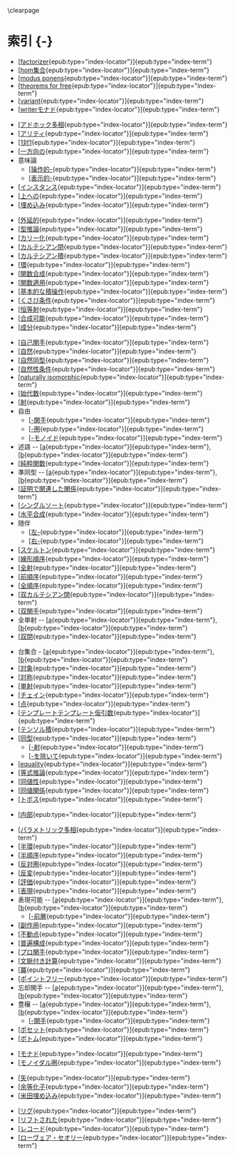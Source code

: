 \clearpage

# 索引 {-}

<!-- 英数 -->
* [[factorizer](#factorizer){epub:type="index-locator"}]{epub:type="index-term"}
* [[hom集合](#hom-set){epub:type="index-locator"}]{epub:type="index-term"}
* [[modus ponens](#modus_ponen){epub:type="index-locator"}]{epub:type="index-term"}
* [[theorems for free](#theorems_for_free){epub:type="index-locator"}]{epub:type="index-term"}
* [[variant](#variant){epub:type="index-locator"}]{epub:type="index-term"}
* [[writerモナド](#writer_monad){epub:type="index-locator"}]{epub:type="index-term"}

<!-- あ -->
* [[アドホック多相](#ad_hoc_polymorphism){epub:type="index-locator"}]{epub:type="index-term"}
* [[アリティ](#arity){epub:type="index-locator"}]{epub:type="index-term"}
* [[1対1](#one-to-one){epub:type="index-locator"}]{epub:type="index-term"}
* [[一方向の](#one_way2){epub:type="index-locator"}]{epub:type="index-term"}
* 意味論
  * [[操作的-](#operational_semantics){epub:type="index-locator"}]{epub:type="index-term"}
  * [[表示的-](#denotational_semantics){epub:type="index-locator"}]{epub:type="index-term"}
* [[インスタンス](#instance){epub:type="index-locator"}]{epub:type="index-term"}
* [[上への](#onto){epub:type="index-locator"}]{epub:type="index-term"}
* [[埋め込み](#embedding){epub:type="index-locator"}]{epub:type="index-term"}

<!-- か -->
* [[外延的](#extensional){epub:type="index-locator"}]{epub:type="index-term"}
* [[型推論](#type_inference){epub:type="index-locator"}]{epub:type="index-term"}
* [[カリー化](#currying){epub:type="index-locator"}]{epub:type="index-term"}
* [[カルテシアン閉](#Cartesian_closed){epub:type="index-locator"}]{epub:type="index-term"}
* [[カルテシアン積](#Cartesian_product){epub:type="index-locator"}]{epub:type="index-term"}
* [[環](#ring){epub:type="index-locator"}]{epub:type="index-term"}
* [[関数合成](#function_composition){epub:type="index-locator"}]{epub:type="index-term"}
* [[関数適用](#function_application){epub:type="index-locator"}]{epub:type="index-term"}
* [[基本的な積操作](#basic_product_operations){epub:type="index-locator"}]{epub:type="index-term"}
* [[くさび条件](#wedge_condition){epub:type="index-locator"}]{epub:type="index-term"}
* [[恒等射](#identity){epub:type="index-locator"}]{epub:type="index-term"}
* [[合成可能](#composable){epub:type="index-locator"}]{epub:type="index-term"}
* [[成分](#component){epub:type="index-locator"}]{epub:type="index-term"}

<!-- さ -->
* [[自己関手](#endofunctors){epub:type="index-locator"}]{epub:type="index-term"}
* [[自然](#natural){epub:type="index-locator"}]{epub:type="index-term"}
* [[自然同型](#natural_isomorphism){epub:type="index-locator"}]{epub:type="index-term"}
* [[自然性条件](#naturality_condition){epub:type="index-locator"}]{epub:type="index-term"}
* [[naturally isomorphic](#naturally_isomorphic){epub:type="index-locator"}]{epub:type="index-term"}
* [[始代数](#initial_algebra){epub:type="index-locator"}]{epub:type="index-term"}
* [[射](#morphism){epub:type="index-locator"}]{epub:type="index-term"}
* 自由
  * [[-関手](#free_functor){epub:type="index-locator"}]{epub:type="index-term"}
  * [[-圏](#free_category){epub:type="index-locator"}]{epub:type="index-term"}
  * [[-モノイド](#free_monoid){epub:type="index-locator"}]{epub:type="index-term"}
* 述語 -- [[a](#predicate){epub:type="index-locator"}]{epub:type="index-term"}, [[b](#predicate2){epub:type="index-locator"}]{epub:type="index-term"}
* [[純粋関数](#pure_function){epub:type="index-locator"}]{epub:type="index-term"}
* 準同型 -- [[a](#homomorphisms){epub:type="index-locator"}]{epub:type="index-term"}, [[b](#homomorphism){epub:type="index-locator"}]{epub:type="index-term"}
* [[証明で関連した関係](#proof-relevant_relation){epub:type="index-locator"}]{epub:type="index-term"}
* [[シングルソート](#single-sorted){epub:type="index-locator"}]{epub:type="index-term"}
* [[水平合成](#horizontal_composition){epub:type="index-locator"}]{epub:type="index-term"}
* 随伴
  * [[左-](#left_adjoint){epub:type="index-locator"}]{epub:type="index-term"}
  * [[右-](#right_adjoint){epub:type="index-locator"}]{epub:type="index-term"}
* [[スケルトン](#skeleton){epub:type="index-locator"}]{epub:type="index-term"}
* [[線形順序](#linear_order){epub:type="index-locator"}]{epub:type="index-term"}
* [[全射](#surjective){epub:type="index-locator"}]{epub:type="index-term"}
* [[前順序](#preorder){epub:type="index-locator"}]{epub:type="index-term"}
* [[全順序](#total_order){epub:type="index-locator"}]{epub:type="index-term"}
* [[双カルテシアン閉](#bicartesian_closed){epub:type="index-locator"}]{epub:type="index-term"}
* [[双関手](#bifunctor){epub:type="index-locator"}]{epub:type="index-term"}
* 全単射 -- [[a](#bijections){epub:type="index-locator"}]{epub:type="index-term"}, [[b](#bijection){epub:type="index-locator"}]{epub:type="index-term"}
* [[双閉](#biclosed){epub:type="index-locator"}]{epub:type="index-term"}

<!-- た -->
* 台集合 - [[a](#underlying){epub:type="index-locator"}]{epub:type="index-term"}, [[b](#underlying_set){epub:type="index-locator"}]{epub:type="index-term"}
* [[対象](#object){epub:type="index-locator"}]{epub:type="index-term"}
* [[対称](#symmetric){epub:type="index-locator"}]{epub:type="index-term"}
* [[単射](#injective){epub:type="index-locator"}]{epub:type="index-term"}
* [[チェイン](#chain){epub:type="index-locator"}]{epub:type="index-term"}
* [[点](#point){epub:type="index-locator"}]{epub:type="index-term"}
* [[テンプレートテンプレート仮引数](#template_template_parameter){epub:type="index-locator"}]{epub:type="index-term"}
* [[テンソル積](#tensor_product){epub:type="index-locator"}]{epub:type="index-term"}
* [[同型](#isomorphic){epub:type="index-locator"}]{epub:type="index-term"}
  * [[-射](#isomorphism){epub:type="index-locator"}]{epub:type="index-term"}
  * [[-を除いて](#up_to_isomorphism){epub:type="index-locator"}]{epub:type="index-term"}
* [[equality](#equality){epub:type="index-locator"}]{epub:type="index-term"}
* [[等式推論](#equational_reasoning){epub:type="index-locator"}]{epub:type="index-term"}
* [[同値性](#equivalence){epub:type="index-locator"}]{epub:type="index-term"}
* [[同値関係](#equivalence_relation){epub:type="index-locator"}]{epub:type="index-term"}
* [[トポス](#topos){epub:type="index-locator"}]{epub:type="index-term"}

<!-- な -->
* [[内部](#internal){epub:type="index-locator"}]{epub:type="index-term"}

<!-- は -->
* [[パラメトリック多相](#parametric_polymorphism){epub:type="index-locator"}]{epub:type="index-term"}
* [[半環](#semiring){epub:type="index-locator"}]{epub:type="index-term"}
* [[半順序](#partial_order){epub:type="index-locator"}]{epub:type="index-term"}
* [[反対圏](#opposite_category){epub:type="index-locator"}]{epub:type="index-term"}
* [[反変](#contravariant){epub:type="index-locator"}]{epub:type="index-term"}
* [[評価](#evaluation){epub:type="index-locator"}]{epub:type="index-term"}
* [[表現](#representation){epub:type="index-locator"}]{epub:type="index-term"}
* 表現可能 -- [[a](#representable){epub:type="index-locator"}]{epub:type="index-term"}, [[b](#representable2){epub:type="index-locator"}]{epub:type="index-term"}
  * [[-前層](#representable_presheaf){epub:type="index-locator"}]{epub:type="index-term"}
* [[副作用](#side_effect){epub:type="index-locator"}]{epub:type="index-term"}
* [[不動点](#fixed_point){epub:type="index-locator"}]{epub:type="index-term"}
* [[普遍構成](#universal_construction){epub:type="index-locator"}]{epub:type="index-term"}
* [[プロ関手](#profunctor){epub:type="index-locator"}]{epub:type="index-term"}
* [[文脈付き計算](#contextual_computation){epub:type="index-locator"}]{epub:type="index-term"}
* [[冪](#exponential){epub:type="index-locator"}]{epub:type="index-term"}
* [[ポイントフリー](#point-free){epub:type="index-locator"}]{epub:type="index-term"}
* 忘却関手 -- [[a](#forgetful_functor){epub:type="index-locator"}]{epub:type="index-term"}, [[b](#forgetful_functor2){epub:type="index-locator"}]{epub:type="index-term"}
* 豊穣 -- [[a](#enriched){epub:type="index-locator"}]{epub:type="index-term"}, [[b](#enriched2){epub:type="index-locator"}]{epub:type="index-term"}
  * [[-関手](#enriched_functor){epub:type="index-locator"}]{epub:type="index-term"}
* [[ポセット](#poset){epub:type="index-locator"}]{epub:type="index-term"}
* [[ボトム](#bottom){epub:type="index-locator"}]{epub:type="index-term"}

<!-- ま -->
* [[モナド](#monad){epub:type="index-locator"}]{epub:type="index-term"}
* [[モノイダル圏](#monoidal_category){epub:type="index-locator"}]{epub:type="index-term"}

<!-- や -->
* [[矢](#arrow){epub:type="index-locator"}]{epub:type="index-term"}
* [[余等化子](#coequalizer){epub:type="index-locator"}]{epub:type="index-term"}
* [[米田埋め込み](#Yoneda_embedding){epub:type="index-locator"}]{epub:type="index-term"}

<!-- ら -->
* [[リグ](#rig){epub:type="index-locator"}]{epub:type="index-term"}
* [[リフトされた](#lifted){epub:type="index-locator"}]{epub:type="index-term"}
* [[レコード](#record){epub:type="index-locator"}]{epub:type="index-term"}
* [[ローヴェア・セオリー](#lawvere_theory){epub:type="index-locator"}]{epub:type="index-term"}

<!-- わ -->
